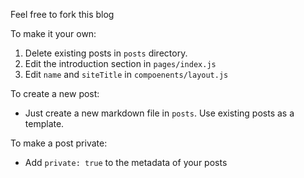 Feel free to fork this blog

To make it your own:
1. Delete existing posts in `posts` directory.
2. Edit the introduction section in `pages/index.js`
3. Edit `name` and `siteTitle` in `compoenents/layout.js`

To create a new post:
- Just create a new markdown file in `posts`. Use existing posts as a template.

To make a post private:
- Add `private: true` to the metadata of your posts
